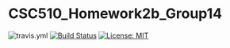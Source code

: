 # CSC510_Homework2b_Group14

![travis.yml](https://github.com/ConnorS1110/CSC510_Homework2b_Group14/.travis.yml/badge.svg)
[![Build Status](https://travis-ci.org/cpsmith6/CSC510_Homework2b_Group14.png?branch=master)](https://travis-ci.org/ConnorS1110/CSC510_Homework2b_Group14)
[![License: MIT](https://img.shields.io/badge/License-MIT-yellow.svg)](https://opensource.org/licenses/MIT)
